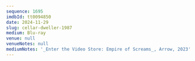```yaml
---
sequence: 1695
imdbId: tt0094850
date: 2024-11-29
slug: cellar-dweller-1987
medium: Blu-ray
venue: null
venueNotes: null
mediumNotes: '_Enter the Video Store: Empire of Screams_, Arrow, 2023'
---
```


